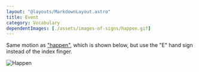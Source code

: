 ```yaml
---
layout: "@layouts/MarkdownLayout.astro"
title: Event
category: Vocabulary
dependentImages: [./assets/images-of-signs/happen.gif]
---
```


Same motion as ["happen"](../happen), which is shown below,
but use the "E" hand sign instead of the index finger.

![Happen](@signs/happen.gif)
